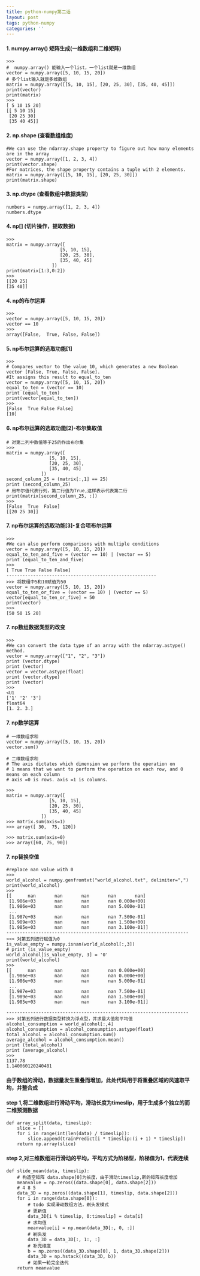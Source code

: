 ```yaml
---
title: python-numpy第二话
layout: post
tags: python-numpy
categories: ''
---
```

#### 1. numpy.array() 矩阵生成(一维数组和二维矩阵)

    >>>
    #  numpy.array() 能输入一个list，一个list就是一维数组
    vector = numpy.array([5, 10, 15, 20])
    # 多个list输入就是多维数组
    matrix = numpy.array([[5, 10, 15], [20, 25, 30], [35, 40, 45]])
    print(vector)
    print(matrix) 
    >>>
    [ 5 10 15 20]
    [[ 5 10 15]
     [20 25 30]
     [35 40 45]]
     
#### 2. np.shape (查看数组维度)

    #We can use the ndarray.shape property to figure out how many elements are in the array
    vector = numpy.array([1, 2, 3, 4])
    print(vector.shape)
    #For matrices, the shape property contains a tuple with 2 elements.
    matrix = numpy.array([[5, 10, 15], [20, 25, 30]])
    print(matrix.shape)
    
#### 3. np.dtype (查看数组中数据类型)     
    numbers = numpy.array([1, 2, 3, 4])
    numbers.dtype
    
#### 4. np[] (切片操作，提取数据)  

    >>>
    matrix = numpy.array([
                        [5, 10, 15], 
                        [20, 25, 30],
                        [35, 40, 45]
                     ])
    print(matrix[1:3,0:2])
    >>>
    [[20 25]
    [35 40]]

#### 4. np的布尔运算  
    
    >>>
    vector = numpy.array([5, 10, 15, 20])
    vector == 10
    >>>
    array([False,  True, False, False])

#### 5. np布尔运算的选取功能[1]
    
    >>>
    # Compares vector to the value 10, which generates a new Boolean vector [False, True, False, False]. 
    #It assigns this result to equal_to_ten
    vector = numpy.array([5, 10, 15, 20])
    equal_to_ten = (vector == 10)
    print (equal_to_ten)
    print(vector[equal_to_ten])
    >>>
    [False  True False False]
    [10]

#### 6. np布尔运算的选取功能[2]-布尔集取值
    # 对第二列中数值等于25的作出布尔集
    >>>
    matrix = numpy.array([
                    [5, 10, 15], 
                    [20, 25, 30],
                    [35, 40, 45]
                 ])
    second_column_25 = (matrix[:,1] == 25)
    print (second_column_25)
    # 用布尔值代表行列，第二行值为True,这样表示代表第二行
    print(matrix[second_column_25, :])
    >>>
    [False  True  False]
    [[20 25 30]]
#### 7. np布尔运算的选取功能[3]-复合项布尔运算
    >>>
    #We can also perform comparisons with multiple conditions
    vector = numpy.array([5, 10, 15, 20])
    equal_to_ten_and_five = (vector == 10) | (vector == 5)
    print (equal_to_ten_and_five)
    >>>
    [ True True False False]
    --------------------------------------------------------
    >>> 将数组中5和10赋值为50
    vector = numpy.array([5, 10, 15, 20])
    equal_to_ten_or_five = (vector == 10) | (vector == 5)
    vector[equal_to_ten_or_five] = 50
    print(vector)
    >>>
    [50 50 15 20]
#### 7. np数组数据类型的改变
    >>>
    #We can convert the data type of an array with the ndarray.astype() method.
    vector = numpy.array(["1", "2", "3"])
    print (vector.dtype)
    print (vector)
    vector = vector.astype(float)
    print (vector.dtype)
    print (vector)
    >>>
    <U1
    ['1' '2' '3']
    float64
    [1. 2. 3.]

#### 7. np数学运算
    # 一维数组求和
    vector = numpy.array([5, 10, 15, 20])
    vector.sum()
    
    # 二维数组求和
    # The axis dictates which dimension we perform the operation on
    # 1 means that we want to perform the operation on each row, and 0 means on each column
    # axis =0 is rows. axis =1 is columns.
    
    >>>
    matrix = numpy.array([
                    [5, 10, 15], 
                    [20, 25, 30],
                    [35, 40, 45]
                 ])
    >>> matrix.sum(axis=1)
    >>> array([ 30,  75, 120])
    
    >>> matrix.sum(axis=0)
    >>> array([60, 75, 90])
 
#### 7. np替换空值
    #replace nan value with 0
    >>>
    world_alcohol = numpy.genfromtxt("world_alcohol.txt", delimiter=",")
    print(world_alcohol)
    >>>
    [[      nan       nan       nan       nan       nan]
     [1.986e+03       nan       nan       nan 0.000e+00]
     [1.986e+03       nan       nan       nan 5.000e-01]
     ...
     [1.987e+03       nan       nan       nan 7.500e-01]
     [1.989e+03       nan       nan       nan 1.500e+00]
     [1.985e+03       nan       nan       nan 3.100e-01]]
    --------------------------------------------------------------------
    >>> 对第五列进行赋值为0
    is_value_empty = numpy.isnan(world_alcohol[:,3])
    # print (is_value_empty)
    world_alcohol[is_value_empty, 3] = '0'
    print(world_alcohol)
    >>>
    [[      nan       nan       nan       nan 0.000e+00]
     [1.986e+03       nan       nan       nan 0.000e+00]
     [1.986e+03       nan       nan       nan 5.000e-01]
     ...
     [1.987e+03       nan       nan       nan 7.500e-01]
     [1.989e+03       nan       nan       nan 1.500e+00]
     [1.985e+03       nan       nan       nan 3.100e-01]]
    
    --------------------------------------------------------------------
    >>> 对第五列进行数据类型转换为浮点型，并求最大值和平均值    
    alcohol_consumption = world_alcohol[:,4]
    alcohol_consumption = alcohol_consumption.astype(float)
    total_alcohol = alcohol_consumption.sum()
    average_alcohol = alcohol_consumption.mean()
    print (total_alcohol)
    print (average_alcohol)
    >>>
    1137.78
    1.140060120240481
    
    
####  由于数组的滑动，数据量发生重叠而增加，此处代码用于将重叠区域的风速取平均，并整合成
####  step 1,将二维数组进行滑动平均，滑动长度为timeslip，用于生成多个独立的而二维预测数据

```
def array_split(data, timeslip):
    slice = []
    for i in range(int(len(data) / timeslip)):
        slice.append(trainPredict[i * timeslip:(i + 1) * timeslip])
    return np.array(slice)
```

#### step 2,对三维数组进行滑动的平均，平均方式为阶梯型，阶梯值为1，代表连续

```
def slide_mean(data, timeslip):
    # 构造空矩阵 data.shape[0]为长度，由于滑动timeslip,新的矩阵长度增加
    meanvalue = np.zeros((data.shape[0], data.shape[2]))
    # 4 8 5
    data_3D = np.zeros((data.shape[1], timeslip, data.shape[2]))
    for i in range(data.shape[0]):
        # todo 实现滑动数组方法，剃头发模式
        # 更新值
        data_3D[i % timeslip, 0:timeslip] = data[i]
        # 求均值
        meanvalue[i] = np.mean(data_3D[:, 0, :])
        # 剃头发
        data_3D = data_3D[:, 1:, :]
        # 补充维度
        b = np.zeros((data_3D.shape[0], 1, data_3D.shape[2]))
        data_3D = np.hstack((data_3D, b))
        # 如果一轮完全迭代
    return meanvalue
```
